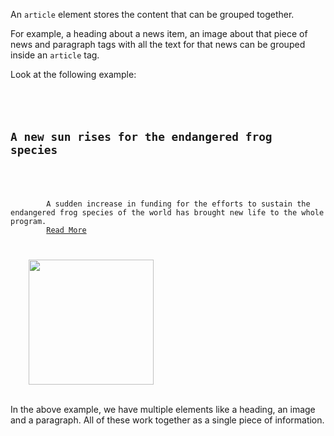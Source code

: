 An `article` element stores
the content that can be grouped
together.

For example, a heading about
a news item, an image about that
piece of news and paragraph tags with
all the text for that news can be
grouped inside an `article` tag.

Look at the following example:

<Editor lang="html">
<code>
<article>
    <h2>A new sun rises for the endangered frog species</h2>
    <p>
        A sudden increase in funding for the efforts to sustain the endangered frog species of the world has brought new life to the whole program.
        <a href = "#">Read More</a>
    </p>
    <img src = "https://cff2.earth.com/uploads/2019/06/10163715/Poison-dart-frogs-are-able-to-develop-a-mental-map.jpg" width = "200px" />
</article>
</code>
</Editor>

In the above example, we have
multiple elements like a heading,
an image and a paragraph. All of these
work together as a single piece of
information.